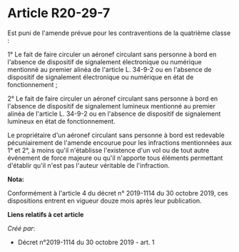 # Article R20-29-7

Est puni de l'amende prévue pour les contraventions de la quatrième classe :

1° Le fait de faire circuler un aéronef circulant sans personne à bord en l'absence de dispositif de signalement électronique
ou numérique mentionné au premier alinéa de l'article L. 34-9-2 ou en l'absence de dispositif de signalement électronique ou
numérique en état de fonctionnement ;

2° Le fait de faire circuler un aéronef circulant sans personne à bord en l'absence de dispositif de signalement lumineux
mentionné au premier alinéa de l'article L. 34-9-2 ou en l'absence de dispositif de signalement lumineux en état de
fonctionnement.

Le propriétaire d'un aéronef circulant sans personne à bord est redevable pécuniairement de l'amende encourue pour les
infractions mentionnées aux 1° et 2°, à moins qu'il n'établisse l'existence d'un vol ou de tout autre événement de force
majeure ou qu'il n'apporte tous éléments permettant d'établir qu'il n'est pas l'auteur véritable de l'infraction.

**Nota:**

Conformément à l'article 4 du décret n° 2019-1114 du 30 octobre 2019, ces dispositions entrent en vigueur douze mois après
leur publication.

**Liens relatifs à cet article**

_Créé par_:

  - Décret n°2019-1114 du 30 octobre 2019 - art. 1
